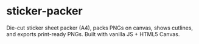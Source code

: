 # sticker-packer
Die-cut sticker sheet packer (A4), packs PNGs on canvas, shows cutlines, and exports print-ready PNGs. Built with vanilla JS + HTML5 Canvas.
